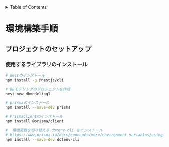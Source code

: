 <!-- START doctoc generated TOC please keep comment here to allow auto update -->
<!-- DON'T EDIT THIS SECTION, INSTEAD RE-RUN doctoc TO UPDATE -->
<details>
<summary>Table of Contents</summary>

- [環境構築手順](#%E7%92%B0%E5%A2%83%E6%A7%8B%E7%AF%89%E6%89%8B%E9%A0%86)
  - [プロジェクトのセットアップ](#%E3%83%97%E3%83%AD%E3%82%B8%E3%82%A7%E3%82%AF%E3%83%88%E3%81%AE%E3%82%BB%E3%83%83%E3%83%88%E3%82%A2%E3%83%83%E3%83%97)
    - [使用するライブラリのインストール](#%E4%BD%BF%E7%94%A8%E3%81%99%E3%82%8B%E3%83%A9%E3%82%A4%E3%83%96%E3%83%A9%E3%83%AA%E3%81%AE%E3%82%A4%E3%83%B3%E3%82%B9%E3%83%88%E3%83%BC%E3%83%AB)

</details>
<!-- END doctoc generated TOC please keep comment here to allow auto update -->

# 環境構築手順

## プロジェクトのセットアップ

### 使用するライブラリのインストール

```bash
# nestのインストール
npm install -g @nestjs/cli

# DBモデリングのプロジェクトを作成
nest new dbmodeling1

# prismaのインストール
npm install --save-dev prisma

# PrismaClientのインストール
npm install @prisma/client

#  環境変数を切り替える dotenv-cli をインストール
# https://www.prisma.io/docs/concepts/more/environment-variables/using-multiple-env-files
npm install --save-dev dotenv-cli
```
